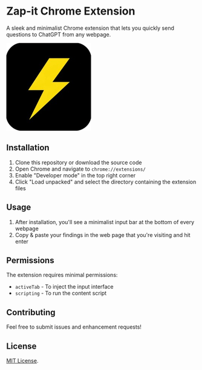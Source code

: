 # Zap-it Chrome Extension

A sleek and minimalist Chrome extension that lets you quickly send questions to ChatGPT from any webpage.

![Zap-it Logo](icon.png)

## Installation

1. Clone this repository or download the source code
2. Open Chrome and navigate to `chrome://extensions/`
3. Enable "Developer mode" in the top right corner
4. Click "Load unpacked" and select the directory containing the extension files

## Usage

1. After installation, you'll see a minimalist input bar at the bottom of every webpage
2. Copy & paste your findings in the web page that you're visiting and hit enter

## Permissions

The extension requires minimal permissions:
- `activeTab` - To inject the input interface
- `scripting` - To run the content script

## Contributing

Feel free to submit issues and enhancement requests!

## License

[MIT License](https://mit-license.org/).